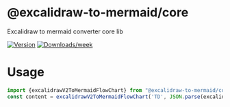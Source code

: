 @excalidraw-to-mermaid/core
=================

Excalidraw to mermaid converter core lib


[![Version](https://img.shields.io/npm/v/@excalidraw-to-mermaid/core.svg)](https://npmjs.org/package/@excalidraw-to-mermaid/core)
[![Downloads/week](https://img.shields.io/npm/dw/@excalidraw-to-mermaid/core.svg)](https://npmjs.org/package/@excalidraw-to-mermaid/core)



# Usage

```typescript
import {excalidrawV2ToMermaidFlowChart} from "@excalidraw-to-mermaid/core";
const content = excalidrawV2ToMermaidFlowChart('TD', JSON.parse(excalidrawJson));
```
